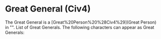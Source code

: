 # Great General (Civ4)

The Great General is a [Great%20Person%20%28Civ4%29](Great Person) in "".
List of Great Generals.
The following characters can appear as Great Generals: